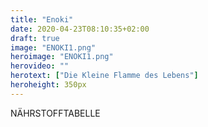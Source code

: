 ```yaml
---
title: "Enoki"
date: 2020-04-23T08:10:35+02:00
draft: true
image: "ENOKI1.png"
heroimage: "ENOKI1.png"
herovideo: ""
herotext: ["Die Kleine Flamme des Lebens"]
heroheight: 350px
---
```

<!-- Die Kleine Flamme des Lebens - Die Bedeutung des Enoki als Vitalpilz nimmt stetig zu, seit eine japanische Studie nachweisen konnte, dass die Krebserkrankungsrate von Züchtern des Enoki deutlich niedriger als in der Normalbevölkerung ist. Vermutlich ist der Enoki einer der ersten gezielt kultivierten Speisepilze überhaupt. Sein Anbau lässt sich bis in die späte chinesische Tang-Dynastie in den Jahren 800 bis 900 zurückdatieren. Seine einfache Kultivierung macht ihn auch für die Forschung attraktiv. So wurde im Rahmen der Spacelab-Mission D-2 im Jahr 1993 der Einfluss der Schwerkraft auf das Wachstum des Enoki untersucht.
Der Enoki ist besonders in der japanischen Küche ein sehr verbreiteter Speisepilz. Auch in Europa wird der Pilz, der vorwiegend im Winter auf Stümpfen sowie an Stämmen und abgefallenen Ästen von Laubgehölzen wächst, von Kennern geschätzt.

In der Praxis erprobte Anwendungsgebiete
• Verbesserung der Verträglichkeit von Chemo- und Strahlentherapie
  Die immunmodulierenden Eigenschaften des Enoki stärken einen Organismus, der aufgrund einer schulmedizinischen Tumortherapie besonders belastet wird. Sowohl eine verbesserte Verträglichkeit der Therapie als auch ein Schutz vor weiteren Zellveränderungen kann durch die antioxidativ wirkenden Inhaltsstoffe erreicht werden.
• Immunmodulation bei Allergien und Infektionen
  Der Enoki stimuliert unter anderem die Interferon-Gamma-Produktion, die bei der Immunantwort des Organismus von großer Bedeutung ist. Bemerkenswert ist der modulierende Effekt auf das Immunsystem. Deshalb kann der Enoki zum Schutz vor Infektionen ebenso wie bei überschießenden Abwehrreaktionen (zum Beispiel Allergien) eingesetzt werden.
• Chronisches Müdigkeitssyndrom
  Als vitalisierender Pilz mit hohem Gehalt an Polysacchariden kann der Enoki auch bei chronischem Müdigkeitssyndrom, wie es unter anderem als Begleiterscheinung anderer Erkrankungen auftritt, eingesetzt werden.
-->

<!--
Lagerung
Im Kühlschrank gelagert, sind Enoki bis zu einer Woche haltbar.

Unser Tipp:
Geben Sie die Pilze erst zum Schluss zu den Speisen - dann bleibt der Geschmack voll enthalten.
Enoki-Pilze lassen sich sehr gut, z. B. in Salaten, roh verzehren. Die Pilze leicht abbürsten oder vorsichtig trocken reinigen. Den Wurzelstock abschneiden. Ansonsten können Stiel und die sogenannte Kappe ganz verwendet werden. In der leichten Küche findet dieser Pilz zudem Verwendung in Suppen oder zu Pasta. -->

<!-- Inhaltsstoffe (Nährwertangaben Menge pro 100 Gramm)
Kalorien 37
Fettgehalt 0,3 g
Gesättigte Fettsäuren 0 g
Mehrfach ungesättigte Fettsäuren 0,1 g
Einfach ungesättigte Fettsäuren 0 g
Cholesterin 0 mg
Natrium 3 mg
Kalium 359 mg
Kohlenhydrate 8 g
Ballaststoff 2,7 g
Zucker 0,2 g
Protein 2,7 g
Kalzium	0 mg
Eisen	1,2 mg
Magnesium	16 mg		
Vitamin C	0 mg
Vitamin D	5 IU
Vitamin B6 0,1 mg
Vitamin B12	0 µg -->
NÄHRSTOFFTABELLE
